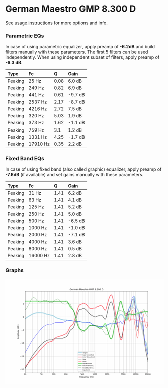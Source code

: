 # German Maestro GMP 8.300 D
See [usage instructions](https://github.com/jaakkopasanen/AutoEq#usage) for more options and info.

### Parametric EQs
In case of using parametric equalizer, apply preamp of **-6.2dB** and build filters manually
with these parameters. The first 5 filters can be used independently.
When using independent subset of filters, apply preamp of **-6.3 dB**.

| Type    | Fc       |    Q | Gain    |
|:--------|:---------|:-----|:--------|
| Peaking | 25 Hz    | 0.08 | 6.0 dB  |
| Peaking | 249 Hz   | 0.82 | 6.9 dB  |
| Peaking | 441 Hz   | 0.61 | -9.7 dB |
| Peaking | 2537 Hz  | 2.17 | -8.7 dB |
| Peaking | 4216 Hz  | 2.72 | 7.5 dB  |
| Peaking | 320 Hz   | 5.03 | 1.9 dB  |
| Peaking | 373 Hz   | 1.62 | -1.1 dB |
| Peaking | 759 Hz   | 3.1  | 1.2 dB  |
| Peaking | 1331 Hz  | 4.25 | -1.7 dB |
| Peaking | 17910 Hz | 0.35 | 2.2 dB  |

### Fixed Band EQs
In case of using fixed band (also called graphic) equalizer, apply preamp of **-7.6dB**
(if available) and set gains manually with these parameters.

| Type    | Fc       |    Q | Gain    |
|:--------|:---------|:-----|:--------|
| Peaking | 31 Hz    | 1.41 | 6.2 dB  |
| Peaking | 63 Hz    | 1.41 | 4.1 dB  |
| Peaking | 125 Hz   | 1.41 | 5.2 dB  |
| Peaking | 250 Hz   | 1.41 | 5.0 dB  |
| Peaking | 500 Hz   | 1.41 | -6.5 dB |
| Peaking | 1000 Hz  | 1.41 | -1.0 dB |
| Peaking | 2000 Hz  | 1.41 | -7.1 dB |
| Peaking | 4000 Hz  | 1.41 | 3.6 dB  |
| Peaking | 8000 Hz  | 1.41 | 0.5 dB  |
| Peaking | 16000 Hz | 1.41 | 2.8 dB  |

### Graphs
![](./German%20Maestro%20GMP%208.300%20D.png)